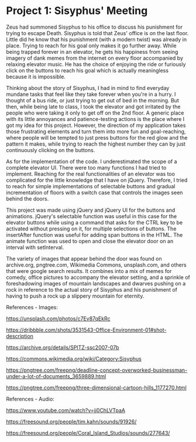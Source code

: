Project 1: Sisyphus' Meeting
==============

Zeus had summoned Sisyphus to his office to discuss his punishment for trying to escape Death. Sisyphus is told that Zeus' office is on the last floor. Little did he know that his punishment (with a modern twist) was already in place. Trying to reach for his goal only makes it go further away. While being trapped forever in an elevator, he gets his happiness from seeing imagery of dank memes from the internet on every floor accompanied by relaxing elevator music. He has the choice of enjoying the ride or furiously click on the buttons to reach his goal which is actually meaningless because it is impossible.

Thinking about the story of Sisyphus, I had in mind to find everyday mundane tasks that feel like they take forever when you're in a hurry. I thought of a bus ride, or just trying to get out of bed in the morning. But then, while being late to class, I took the elevator and got irritated by the people who were taking it only to get off on the 2nd floor. A generic place with its little annoyances and patience-testing actions is the place where I got my idea for this project. However, the direction of my application takes those frustrating elements and turn them into more fun and goal-reaching, where people will be tempted to just press buttons for the red glow and the pattern it makes, while trying to reach the highest number they can by just continuously clicking on the buttons.

As for the implementation of the code. I underestimated the scope of a complete elevator UI. There were too many functions I had tried to implement. Reaching for the real functionalities of an elevator was too complicated for the little knowledge that I have on jQuery. Therefore, I tried to reach for simple implementations of selectable buttons and gradual incrementation of floors with a switch case that controls the images seen behind the doors.

This project was made using jQuery and jQuery UI for the buttons and animations. jQuery's selectable function was useful in this case for the elevator buttons while using a command that asks for the CTRL key to be activated without pressing on it, for multiple selections of buttons. The insertAfter function was useful for adding span buttons in the HTML. The animate function was used to open and close the elevator door on an interval with setInterval.

The variety of images that appear behind the door was found on archive.org, pngtree.com, Wikimedia Commons, unsplash.com, and others that were google search results. It combines into a mix of memes for comedy, office pictures to accompany the elevator setting, and a sprinkle of foreshadowing images of mountain landscapes and dwarves pushing on a rock in reference to the actual story of Sisyphus and his punishment of having to push a rock up a slippery mountain for eternity.

References - Images:

https://unsplash.com/photos/c7Ev87qEkRc

https://dribbble.com/shots/3531543-Office-Environment-01#shot-description

https://archive.org/details/SPITZ-ssc2007-07b

https://commons.wikimedia.org/wiki/Category:Sisyphus

https://pngtree.com/freepng/deadline-concept-overworked-businessman-under-a-lot-of-documents_3659889.html

https://pngtree.com/freepng/three-dimensional-cartoon-hills_1177270.html

References - Audio:

https://www.youtube.com/watch?v=jj0ChLVTpaA

https://freesound.org/people/tim.kahn/sounds/91926/

https://freesound.org/people/Coral_Island_Studios/sounds/277643/

